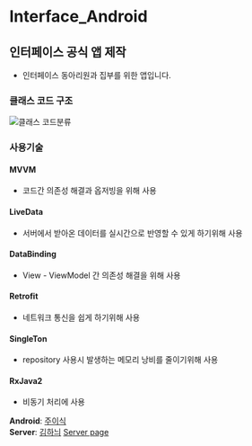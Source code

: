 # Interface_Android
## 인터페이스 공식 앱 제작
- 인터페이스 동아리원과 집부를 위한 앱입니다.

### 클래스 코드 구조
![클래스 코드분류](https://user-images.githubusercontent.com/32587845/110232825-749f0300-7f63-11eb-8e95-a9021a21cef7.png)

### 사용기술
#### MVVM
- 코드간 의존성 해결과 옵저빙을 위해 사용
#### LiveData
- 서버에서 받아온 데이터를 실시간으로 반영할 수 있게 하기위해 사용
#### DataBinding
- View - ViewModel 간 의존성 해결을 위해 사용
#### Retrofit
- 네트워크 통신을 쉽게 하기위해 사용
#### SingleTon
- repository 사용시 발생하는 메모리 낭비를 줄이기위해 사용
#### RxJava2
- 비동기 처리에 사용

**Android**: [주이식](https://github.com/jkey20)  
**Server**: [김하늬](https://github.com/kimhanui) [Server page](https://github.com/kimhanui/2020-InterfaceApp-api)

